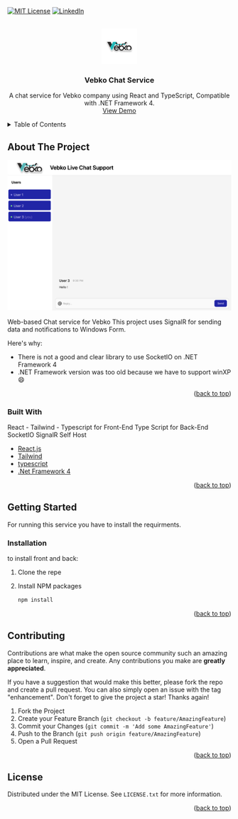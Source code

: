 <div id="top"></div>

[![MIT License][license-shield]][license-url]
[![LinkedIn][linkedin-shield]][linkedin-url]



<!-- PROJECT LOGO -->
<br />
<div align="center">
  <a href="https://vebko.org/en/Default.aspx">
    <img src="images/logo.png" alt="Logo" width="80" height="80">
  </a>

  <h3 align="center">Vebko Chat Service</h3>

  <p align="center">
    A chat service for Vebko company using React and TypeScript, Compatible with .NET Framework 4.
    <br />
    <a href="https://github.com/iw4p/Vebko-Chat-Service">View Demo</a>
  </p>
</div>



<!-- TABLE OF CONTENTS -->
<details>
  <summary>Table of Contents</summary>
  <ol>
    <li>
      <a href="#about-the-project">About The Project</a>
      <ul>
        <li><a href="#built-with">Built With</a></li>
      </ul>
    </li>
    <li>
      <a href="#getting-started">Getting Started</a>
      <ul>
        <li><a href="#installation">Installation</a></li>
      </ul>
    </li>
    <li><a href="#contributing">Contributing</a></li>
    <li><a href="#license">License</a></li>
  </ol>
</details>



<!-- ABOUT THE PROJECT -->
## About The Project

[![Product Name Screen Shot][product-screenshot]](https://vebko.org/en/Software.aspx)

Web-based Chat service for Vebko
This project uses SignalR for sending data and notifications to Windows Form.

Here's why:
* There is not a good and clear library to use SocketIO on .NET Framework 4
* .NET Framework version was too old because we have to support winXP :smile:

<p align="right">(<a href="#top">back to top</a>)</p>



### Built With

React - Tailwind - Typescript for Front-End
Type Script for Back-End
SocketIO
SignalR Self Host

* [React.js](https://reactjs.org/)
* [Tailwind](https://tailwindcss.com/)
* [typescript](https://www.typescriptlang.org/)
* [.Net Framework 4](https://www.microsoft.com/en-gb/download/details.aspx?id=17851)

<p align="right">(<a href="#top">back to top</a>)</p>



<!-- GETTING STARTED -->
## Getting Started

For running this service you have to install the requirments.


### Installation

to install front and back:

1. Clone the repe
2. Install NPM packages
 
   ```sh
   npm install
   ```

<p align="right">(<a href="#top">back to top</a>)</p>




<!-- CONTRIBUTING -->
## Contributing

Contributions are what make the open source community such an amazing place to learn, inspire, and create. Any contributions you make are **greatly appreciated**.

If you have a suggestion that would make this better, please fork the repo and create a pull request. You can also simply open an issue with the tag "enhancement".
Don't forget to give the project a star! Thanks again!

1. Fork the Project
2. Create your Feature Branch (`git checkout -b feature/AmazingFeature`)
3. Commit your Changes (`git commit -m 'Add some AmazingFeature'`)
4. Push to the Branch (`git push origin feature/AmazingFeature`)
5. Open a Pull Request

<p align="right">(<a href="#top">back to top</a>)</p>



<!-- LICENSE -->
## License

Distributed under the MIT License. See `LICENSE.txt` for more information.

<p align="right">(<a href="#top">back to top</a>)</p>


<!-- MARKDOWN LINKS & IMAGES -->
<!-- https://www.markdownguide.org/basic-syntax/#reference-style-links -->
[license-shield]: https://img.shields.io/github/license/othneildrew/Best-README-Template.svg?style=for-the-badge
[license-url]: https://github.com/iw4p/Vebko-Chat-Service/blob/master/LICENSE.txt
[linkedin-shield]: https://img.shields.io/badge/-LinkedIn-black.svg?style=for-the-badge&logo=linkedin&colorB=555
[linkedin-url]: https://linkedin.com/in/nimk
[product-screenshot]: images/screenshot.png
